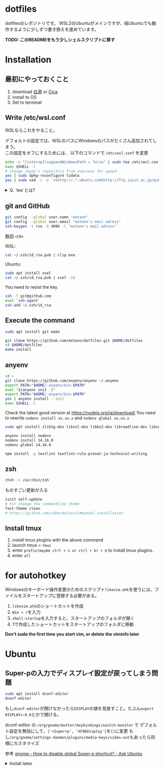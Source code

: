 # dotfiles  
dotfilesのレポジトリです。
WSL2のUbuntuがメインですが、純Ubuntuでも動作するように少しずつ書き換えを進めています。

**TODO: このREADMEをもう少しシェルスクリプトに移す**

# Installation
## 最初にやっておくこと
1. download [白源](https://github.com/yuru7/HackGen/releases) or 
[Cica](https://github.com/miiton/Cica)
2. Install to OS
3. Set to terminal

## Write /etc/wsl.conf
WSLならこれをやること。

デフォルトの設定では、WSLのパスにWindowsのパスがたくさん追加されてしまう。  
この設定をオフにするためには、
以下のコマンドで `/etc/wsl.conf` を変更
```sh
echo -e "[interop]\nappendWindowsPath = false" | sudo tee /etc/wsl.conf
exec $SHELL -l
# change Japan's repository from overseas for speed
yes | sudo dpkg-reconfigure tzdata
yes | sudo sed -i -e 's%http://.*.ubuntu.com%http://ftp.jaist.ac.jp/pub/Linux%g' /etc/apt/sources.list
```

<details>
<summary>Q. `tee`とは?</summary>
標準入力で受け取った内容をファイルに出力するコマンド。
</details>

## git and GitHub
```sh
git config --global user.name "eetann"
git config --global user.email "eetann's mail adress"
ssh-keygen -t rsa -b 4096 -C "eetann's mail adress"
```
数回 `<CR>`

WSL:
```sh
cat ~/.ssh/id_rsa.pub | clip.exe
```

Ubuntu:
```sh
sudo apt install xsel
cat ~/.ssh/id_rsa.pub | xsel -ib
```

You need to resist the key.

```sh
ssh -T git@github.com
eval `ssh-agent`
ssh-add ~/.ssh/id_rsa
```

## Execute the command
```sh
sudo apt install git make
```

```sh
git clone https://github.com/eetann/dotfiles.git $HOME/dotfiles
cd $HOME/dotfiles
make install
```

## anyenv
```sh
cd ~
git clone https://github.com/anyenv/anyenv ~/.anyenv
export PATH="$HOME/.anyenv/bin:$PATH"
eval "$(anyenv init -)"
export PATH="$HOME/.anyenv/bin:$PATH"
yes | anyenv install --init
exec $SHELL -l
```

Check the latest good version at https://nodejs.org/ja/download/
You need to rewrite `nodenv install xx.xx.x` and `nodenv global xx.xx.x`
```sh
sudo apt install zlib1g-dev libssl-dev libbz2-dev libreadline-dev libsqlite3-dev libffi-dev

anyenv install nodenv
nodenv install 14.16.0
nodenv global 14.16.0
```

```sh
npm install -g textlint textlint-rule-preset-ja-technical-writing
```

## zsh
```sh
chsh -s /usr/bin/zsh
```
ものすごい更新が入る

```sh
zinit self-update
# For change the commandline theme
fast-theme clean
# https://github.com/zdharma/zinit#manual-installation
```


## Install tmux

1. install tmux plugins with the above command
2. launch tmux = `tmux`
3. enter `prefix(maybe ctrl + s or ctrl + b) + U` to install tmux plugins.
4. enter `all`

# for autohotkey
Windowsのキーボード操作変更のためのスクリプト`likevim.ahk`を使うには、ファイルをスタートアップに登録する必要がある。

1. `likevim.ahk`のショートカットを作成
2. `Win + r`を入力
3. `shell:startup`を入力すると、スタートアップのフォルダが開く
4. 1で作成したショートカットをスタートアップのフォルダに移動


**Don't sudo the first time you start vim, or delete the viminfo later**

# Ubuntu
## Super-pの入力でディスプレイ設定が戻ってしまう問題
```sh
sudo apt install dconf-editor
dconf-editor
```

もし`dconf-editor`が開けなかったら`DISPLAY`の値を見直すこと。たぶん`export DISPLAY=:0.0`とかで開ける。

dconf-editor の
`/org/gnome/mutter/keybindings/switch-monitor` で
デフォルト設定を無効にして、`['<Super>p', 'XF86Display']`を`[]`に変更
もし`/org/gnome/settings-daemon/plugins/media-keys/video-out`もあったら同様にカスタマイズ

参考
[gnome - How to disable global Super-p shortcut? - Ask Ubuntu](https://askubuntu.com/questions/68463/how-to-disable-global-super-p-shortcut)


<details>
<summary>Install latex</summary>
```sh
yes | sudo apt install texlive-lang-cjk latexmk unzip
cd ~
mkdir ~/work
cd ~/work
curl -OL https://github.com/h-kitagawa/plistings/archive/master.zip
unzip master.zip
cd plistings-master
sudo mkdir -p /usr/share/texlive/texmf-dist/tex/latex/plistings
cd /usr/share/texlive/texmf-dist/tex/latex/plistings
sudo mv ~/work/plistings-master/plistings.sty .
mktexlsr
```

[jlisting](https://osdn.net/projects/mytexpert/downloads/26068/jlisting.sty.bz2/)
[dirtree](https://ctan.org/tex-archive/macros/generic/dirtree)
[matlab-prettifier](https://www.ctan.org/pkg/matlab-prettifier)


```sh
cd ~/work
bunzip2 jlisting.sty.bz2
sudo mv jlisting.sty /usr/share/texlive/texmf-dist/tex/latex/listings/.
cd /usr/share/texlive/texmf-dist/tex/latex/listings
chmod 644 jlisting.sty
sudo mktexlsr
cd ~/work
unzip dirtree.zip
cd dirtree
latex dirtree.ins
sudo mkdir -p /usr/share/texlive/texmf-dist/tex/latex/dirtree
sudo cp * /usr/share/texlive/texmf-dist/tex/latex/dirtree/.
cd /usr/share/texlive/texmf-dist/tex/latex/dirtree
chmod 644 dirtree.sty
sudo mktexlsr
cd ~/work
unzip matlab-prettifier.zip
cd matlab-prettifier
latex matlab-prettifier.ins
sudo mkdir -p /usr/share/texlive/texmf-dist/tex/latex/matlab-prettifier
sudo mv matlab-prettifier.sty /usr/share/texlive/texmf-dist/tex/latex/matlab-prettifier/.
cd /usr/share/texlive/texmf-dist/tex/latex/matlab-prettifier
chmod 644 matlab-prettifier.sty
sudo mktexlsr
```
</details>

